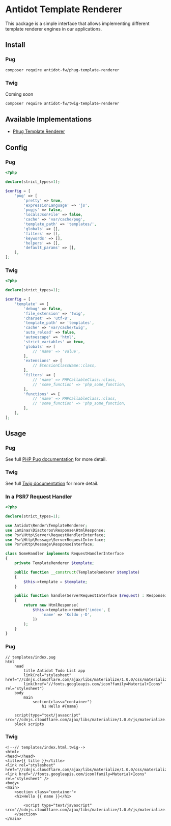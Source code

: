 # Antidot Template Renderer

This package is a simple interface that allows implementing different template renderer engines in our applications.

## Install

<!-- tabs:start -->

### **Pug**

```bash
composer require antidot-fw/phug-template-renderer
```

### **Twig**

Coming soon

```bash
composer require antidot-fw/twig-template-renderer
```

<!-- tabs:end -->

## Available Implementations

* [Phug Template Renderer](https://github.com/antidot-framework/phug-template-renderer)

## Config

<!-- tabs:start -->

### **Pug**

```php
<?php

declare(strict_types=1);

$config = [
    'pug' => [
        'pretty' => true,
        'expressionLanguage' => 'js',
        'pugjs' => false,
        'localsJsonFile' => false,
        'cache' => 'var/cache/pug',
        'template_path' => 'templates/',
        'globals' => [],
        'filters' => [],
        'keywords' => [],
        'helpers' => [],
        'default_params' => [],
    ],
];
```

### **Twig**

```php
<?php

declare(strict_types=1);

$config = [
    'template' => [
        'debug' => false,
        'file_extension' => 'twig',
        'charset' => 'utf-8',
        'template_path' => 'templates',
        'cache' => 'var/cache/twig',
        'auto_reload' => false,
        'autoescape' => 'html',
        'strict_variables' => true,
        'globals' => [
            // 'name' => 'value',
        ],
        'extensions' => [
            // EtensionClassName::class,
        ],
        'filters' => [
            // 'name' => PHPCallableClass::class,
            // 'some_function' => 'php_some_function,
        ],
        'functions' => [
            // 'name' => PHPCallableClass::class,
            // 'some_function' => 'php_some_function,
        ],
    ],
];
```

<!-- tabs:end -->

## Usage

<!-- tabs:start -->

### **Pug**

See full [PHP Pug documentation](https://www.phug-lang.com/) for more detail.

### **Twig**

See full [Twig documentation](https://twig.symfony.com/) for more detail.

<!-- tabs:end -->

### In a PSR7 Request Handler

```php
<?php

declare(strict_types=1);

use Antidot\Render\TemplateRenderer;
use Laminas\Diactoros\Response\HtmlResponse;
use Psr\Http\Server\RequestHandlerInterface;
use Psr\Http\Message\ServerRequestInterface;
use Psr\Http\Message\ResponseInterface;

class SomeHandler implements RequestHandlerInterface
{
    private TemplateRenderer $template;

    public function __construct(TemplateRenderer $template) 
    {
        $this->template = $template;
    }

    public function handle(ServerRequestInterface $request) : ResponseInterface
    {
        return new HtmlResponse(
            $this->template->render('index', [
                'name' => 'Koldo ;-D',
            ])
        );
    }
}
```

<!-- tabs:start -->

### **Pug**

```pug
// templates/index.pug
html
    head
        title Antidot Todo List app
        link(rel="stylesheet" href="//cdnjs.cloudflare.com/ajax/libs/materialize/1.0.0/css/materialize.min.css")
        link(href="//fonts.googleapis.com/icon?family=Material+Icons" rel="stylesheet")
    body
        main
            section(class="container")
                h1 Hello #{name} 

    script(type="text/javascript" src="//cdnjs.cloudflare.com/ajax/libs/materialize/1.0.0/js/materialize.min.js")
    block scripts

```

### **Twig**

```twig
<!--// templates/index.html.twig-->
<html>
<head></head>
<title>{{ title }}</title>
<link rel="stylesheet" href="//cdnjs.cloudflare.com/ajax/libs/materialize/1.0.0/css/materialize.min.css"/>
<link href="//fonts.googleapis.com/icon?family=Material+Icons" rel="stylesheet" />
<body>
<main>
    <section class="container">
    <h1>Hello {{ name }}</h1>

        <script type="text/javascript" src="//cdnjs.cloudflare.com/ajax/libs/materialize/1.0.0/js/materialize.min.js"/>
    </section>
</main>
```

<!-- tabs:end -->
